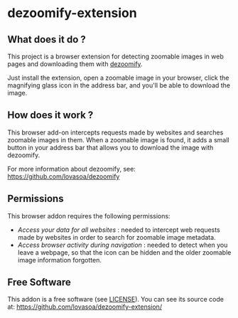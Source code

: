 # dezoomify-extension

## What does it do ?
This project is a browser extension for detecting zoomable images in web pages and downloading them with [dezoomify](https://github.com/lovasoa/dezoomify).

Just install the extension, open a zoomable image in your browser,
click the magnifying glass icon in the address bar,
and you'll be able to download the image.

## How does it work ?

This browser add-on intercepts requests made by websites and searches zoomable images in them.
When a zoomable image is found, it adds a small button in your address bar that allows you to download the image with dezoomify.

For more information about dezoomify, see: https://github.com/lovasoa/dezoomify

## Permissions

This browser addon requires the following permissions:

 - *Access your data for all websites* :
    needed to intercept web requests made by websites in order to search for zoomable image metadata.
 - *Access browser activity during navigation* :
    needed to detect when you leave a webpage, so that the icon can be hidden and the older zoomable image information forgotten.

## Free Software
This addon is a free software (see [LICENSE](./LICENSE)).
You can see its source code at: https://github.com/lovasoa/dezoomify-extension/